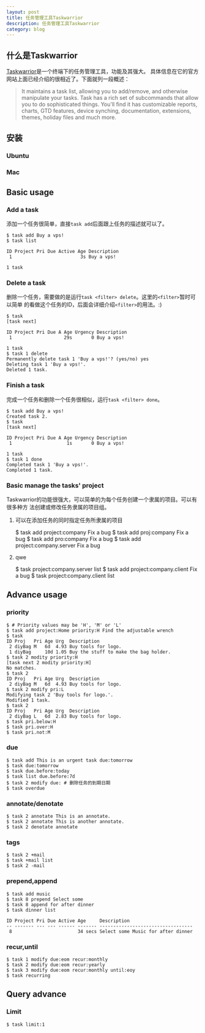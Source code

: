 ```yaml
---
layout: post
title: 任务管理工具Taskwarrior
description: 任务管理工具Taskwarrior
category: blog
---
```


## 什么是Taskwarrior

[Taskwarrior](http://taskwarrior.org/)是一个终端下的任务管理工具，功能及其强大。
具体信息在它的官方网站上面已经介绍的很相近了。下面就列一段概述：

> It maintains a task list, allowing you to add/remove, and otherwise manipulate
> your tasks. Task has a rich set of subcommands that allow you to do
> sophisticated things. You'll find it has customizable reports, charts, GTD
> features, device synching, documentation, extensions, themes, holiday files
> and much more.

## 安装

### Ubuntu

### Mac

## Basic usage

### Add a task

添加一个任务很简单，直接`task add`后面跟上任务的描述就可以了。

	$ task add Buy a vps!
	$ task list

	ID Project Pri Due Active Age Description
	 1                         3s Buy a vps!

	1 task

### Delete a task

删除一个任务，需要做的是运行`task <filter> delete`。这里的`<filter>`暂时可以简单
的看做这个任务的ID，后面会详细介绍`<filter>`的用法。:)

	$ task
	[task next]

	ID Project Pri Due A Age Urgency Description
	 1                   29s       0 Buy a vps!

	1 task
	$ task 1 delete
	Permanently delete task 1 'Buy a vps!'? (yes/no) yes
	Deleting task 1 'Buy a vps!'.
	Deleted 1 task.

### Finish a task

完成一个任务和删除一个任务很相似，运行`task <filter> done`。

	$ task add Buy a vps!
	Created task 2.
	$ task
	[task next]

	ID Project Pri Due A Age Urgency Description
	 1                    1s       0 Buy a vps!

	1 task
	$ task 1 done
	Completed task 1 'Buy a vps!'.
	Completed 1 task.

### Basic manage the tasks' project

Taskwarrior的功能很强大，可以简单的为每个任务创建一个隶属的项目。可以有很多种方
法创建或修改任务隶属的项目组。

1. 可以在添加任务的同时指定任务所隶属的项目

      $ task add project:company Fix a bug
      $ task add proj:company Fix a bug
      $ task add pro:company Fix a bug
      $ task add project:company.server Fix a bug

2. qwe

	$ task project:company.server list
	$ task add project:company.client Fix a bug
	$ task project:company.client list

## Advance usage

### priority

	$ # Priority values may be 'H', 'M' or 'L'
	$ task add project:Home priority:H Find the adjustable wrench
	$ task
	ID Proj   Pri Age Urg  Description
	 2 diyBag M   6d  4.93 Buy tools for logo.
	 1 diyBag     10d 1.05 Buy the stuff to make the bag holder.
	$ task 2 modity priority:H
	[task next 2 modity priority:H]
	No matches.
	$ task 2
	ID Proj   Pri Age Urg  Description
	 2 diyBag M   6d  4.93 Buy tools for logo.
	$ task 2 modify pri:L
	Modifying task 2 'Buy tools for logo.'.
	Modified 1 task.
	$ task 2
	ID Proj   Pri Age Urg  Description
	 2 diyBag L   6d  2.83 Buy tools for logo.
	$ task pri.below:H
	$ task pri.over:H
	$ task pri.not:M

### due

	$ task add This is an urgent task due:tomorrow
	$ task due:tomorrow
	$ task due.before:today
	$ task list due.before:7d
	$ task 2 modify due: # 删除任务的到期日期
	$ task overdue

### annotate/denotate

	$ task 2 annotate This is an annotate.
	$ task 2 annotate This is another annotate.
	$ task 2 denotate annotate

### tags

	$ task 2 +mail
	$ task +mail list
	$ task 2 -mail

### prepend,append

	$ task add music
	$ task 8 prepend Select some
	$ task 8 append for after dinner
	$ task dinner list

	ID Project Pri Due Active Age     Description
	-- ------- --- --- ------ ------- ----------------------------------
	 8                        34 secs Select some Music for after dinner

### recur,until

	$ task 1 modify due:eom recur:monthly
	$ task 2 modify due:eom recur:yearly
	$ task 3 modify due:eom recur:monthly until:eoy
	$ task recurring

## Query advance

### Limit

	$ task limit:1
